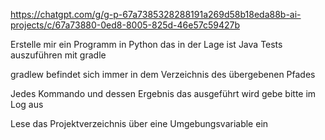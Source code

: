 https://chatgpt.com/g/g-p-67a7385328288191a269d58b18eda88b-ai-projects/c/67a73880-0ed8-8005-825d-46e57c59427b

Erstelle mir ein Programm in Python das in der Lage ist Java Tests auszuführen mit gradle

gradlew befindet sich immer  in dem Verzeichnis des übergebenen Pfades

Jedes Kommando und dessen Ergebnis das ausgeführt wird gebe bitte im Log aus

Lese das Projektverzeichnis über eine Umgebungsvariable ein

